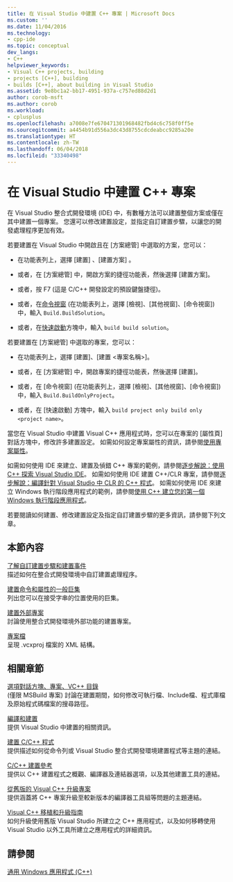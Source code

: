 ```yaml
---
title: 在 Visual Studio 中建置 C++ 專案 | Microsoft Docs
ms.custom: ''
ms.date: 11/04/2016
ms.technology:
- cpp-ide
ms.topic: conceptual
dev_langs:
- C++
helpviewer_keywords:
- Visual C++ projects, building
- projects [C++], building
- builds [C++], about building in Visual Studio
ms.assetid: 9e8bc1a2-bb17-4951-937a-c757ed88d2d1
author: corob-msft
ms.author: corob
ms.workload:
- cplusplus
ms.openlocfilehash: a7008e7fe670471301968482fbd4c6c758f0ff5e
ms.sourcegitcommit: a4454b91d556a3dc43d8755cdcdeabcc9285a20e
ms.translationtype: HT
ms.contentlocale: zh-TW
ms.lasthandoff: 06/04/2018
ms.locfileid: "33340498"
---
```

# <a name="building-c-projects-in-visual-studio"></a>在 Visual Studio 中建置 C++ 專案
在 Visual Studio 整合式開發環境 (IDE) 中，有數種方法可以建置整個方案或僅在其中建置一個專案。 您還可以修改建置設定，並指定自訂建置步驟，以讓您的開發處理程序更加有效。  
  
 若要建置在 Visual Studio 中開啟且在 [方案總管] 中選取的方案，您可以：  
  
-   在功能表列上，選擇 [建置] 、[建置方案] 。  
  
-   或者，在 [方案總管] 中，開啟方案的捷徑功能表，然後選擇 [建置方案]。  
  
-   或者，按 F7  (這是 C/C++ 開發設定的預設鍵盤捷徑)。  
  
-   或者，在[命令視窗](/visualstudio/ide/reference/command-window) (在功能表列上，選擇 [檢視]、[其他視窗]、[命令視窗]) 中，輸入 `Build.BuildSolution`。  
  
-   或者，在[快速啟動](/visualstudio/ide/reference/quick-launch-environment-options-dialog-box)方塊中，輸入 `build build solution`。  
  
 若要建置在 [方案總管] 中選取的專案，您可以：  
  
-   在功能表列上，選擇 [建置]、[建置 \<專案名稱>]。  
  
-   或者，在 [方案總管] 中，開啟專案的捷徑功能表，然後選擇 [建置]。  
  
-   或者，在 [命令視窗] (在功能表列上，選擇 [檢視]、[其他視窗]、[命令視窗]) 中，輸入 `Build.BuildOnlyProject`。  
  
-   或者，在 [快速啟動] 方塊中，輸入 `build project only build only <project name>`。  
  
 當您在 Visual Studio 中建置 Visual C++ 應用程式時，您可以在專案的 [屬性頁] 對話方塊中，修改許多建置設定。 如需如何設定專案屬性的資訊，請參閱[使用專案屬性](../ide/working-with-project-properties.md)。  
  
 如需如何使用 IDE 來建立、建置及偵錯 C++ 專案的範例，請參閱[逐步解說：使用 C++ 探索 Visual Studio IDE](/visualstudio/ide/getting-started-with-cpp-in-visual-studio)。 如需如何使用 IDE 建置 C++/CLR 專案，請參閱[逐步解說：編譯針對 Visual Studio 中 CLR 的 C++ 程式](../ide/walkthrough-compiling-a-cpp-program-that-targets-the-clr-in-visual-studio.md)。 如需如何使用 IDE 來建立 Windows 執行階段應用程式的範例，請參閱[使用 C++ 建立您的第一個 Windows 執行階段應用程式](http://msdn.microsoft.com/library/windows/apps/hh974580.aspx)。  
  
 若要閱讀如何建置、修改建置設定及指定自訂建置步驟的更多資訊，請參閱下列文章。  
  
## <a name="in-this-section"></a>本節內容  
 [了解自訂建置步驟和建置事件](../ide/understanding-custom-build-steps-and-build-events.md)  
 描述如何在整合式開發環境中自訂建置處理程序。  
  
 [建置命令和屬性的一般巨集](../ide/common-macros-for-build-commands-and-properties.md)  
 列出您可以在接受字串的位置使用的巨集。  
  
 [建置外部專案](../ide/building-external-projects.md)  
 討論使用整合式開發環境外部功能的建置專案。  
  
 [專案檔](../ide/project-files.md)  
 呈現 .vcxproj 檔案的 XML 結構。  
  
## <a name="related-sections"></a>相關章節  
 [選項對話方塊、專案、VC++ 目錄](vcpp-directories-property-page.md)  
 (僅限 MSBuild 專案) 討論在建置期間，如何修改可執行檔、Include檔、程式庫檔及原始程式碼檔案的搜尋路徑。  
  
 [編譯和建置](/visualstudio/ide/compiling-and-building-in-visual-studio)  
 提供 Visual Studio 中建置的相關資訊。  
  
 [建置 C/C++ 程式](../build/building-c-cpp-programs.md)  
 提供描述如何從命令列或 Visual Studio 整合式開發環境建置程式等主題的連結。  
  
 [C/C++ 建置參考](../build/reference/c-cpp-building-reference.md)  
 提供以 C++ 建置程式之概觀、編譯器及連結器選項，以及其他建置工具的連結。  
  
 [從舊版的 Visual C++ 升級專案](../porting/upgrading-projects-from-earlier-versions-of-visual-cpp.md)  
 提供涵蓋將 C++ 專案升級至較新版本的編譯器工具組等問題的主題連結。  
  
[Visual C++ 移植和升級指南](../porting/visual-cpp-porting-and-upgrading-guide.md)  
  如何升級使用舊版 Visual Studio 所建立之 C++ 應用程式，以及如何移轉使用 Visual Studio 以外工具所建立之應用程式的詳細資訊。  
  
## <a name="see-also"></a>請參閱  
 [通用 Windows 應用程式 (C++)](../windows/universal-windows-apps-cpp.md)